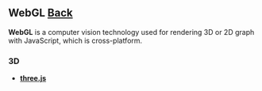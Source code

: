 ## WebGL [Back](./../JavaScript.md)

**WebGL** is a computer vision technology used for rendering 3D or 2D graph with JavaScript, which is cross-platform.

### 3D

- [**three.js**](./three/three.md)